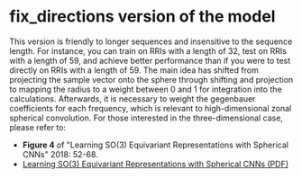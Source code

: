 # fix_directions version of the model

This version is friendly to longer sequences and insensitive to the sequence length. For instance, you can train on RRIs with a length of 32, test on RRIs with a length of 59, and achieve better performance than if you were to test directly on RRIs with a length of 59. The main idea has shifted from projecting the sample vector onto the sphere through shifting and projection to mapping the radius to a weight between 0 and 1 for integration into the calculations. Afterwards, it is necessary to weight the gegenbauer coefficients for each frequency, which is relevant to high-dimensional zonal spherical convolution. For those interested in the three-dimensional case, please refer to:

- **Figure 4** of "Learning SO(3) Equivariant Representations with Spherical CNNs" 2018: 52-68.
- [Learning SO(3) Equivariant Representations with Spherical CNNs (PDF)](https://arxiv.org/pdf/1711.06721.pdf)
